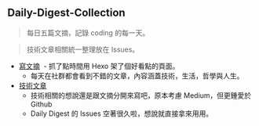 ## Daily-Digest-Collection

> 每日五篇文摘，記錄 coding 的每一天。

> 技術文章相關統一整理放在 Issues。

- [寫文摘](https://goo.gl/dXn3Wk)
  - 抓了點時間用 Hexo 架了個好看點的頁面。
  - 每天在社群都會看到不錯的文章，內容涵蓋技術，生活，哲學與人生。
- [技術文章](https://goo.gl/ZvQnbf)
  - 技術相關的想說還是跟文摘分開來寫吧，原本考慮 Medium，但更鍾愛於 Github
  - Daily Digest 的 Issues 空著很久啦，想說就直接拿來用用。
